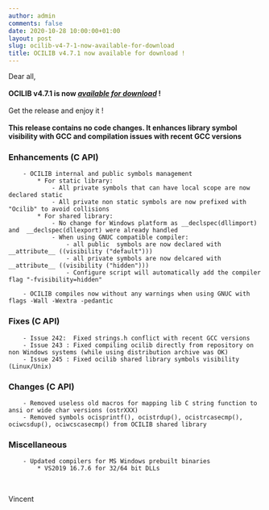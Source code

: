 ```yaml
---
author: admin
comments: false
date: 2020-10-28 10:00:00+01:00
layout: post
slug: ocilib-v4-7-1-now-available-for-download
title: OCILIB v4.7.1 now available for download !
---
```


Dear all,
<br/>
<br/>
<b>OCILIB v4.7.1 is now [_available for download_]({{site.projecturl}}/releases/) !</b>
<br/>
<br/>
Get the release and enjoy it !
<br/>
<br/>
**This release contains no code changes. 
It enhances library symbol visibility with GCC and compilation issues with recent GCC versions**

### Enhancements (C API)
    
        - OCILIB internal and public symbols management
            * For static library:
                - All private symbols that can have local scope are now declared static
                - All private non static symbols are now prefixed with "Ocilib" to avoid collisions 
            * For shared library:
                - No change for Windows platform as __declspec(dllimport) and  __declspec(dllexport) were already handled
                - When using GNUC compatible compiler:
                    - all public  symbols are now declared with __attribute__ ((visibility ("default")))
                    - all private symbols are now delcared with __attribute__ ((visibility ("hidden")))
                    - Configure script will automatically add the compiler flag "-fvisibility=hidden"
        
        - OCILIB compiles now without any warnings when using GNUC with flags -Wall -Wextra -pedantic
         
### Fixes (C API)
    
        - Issue 242:  Fixed strings.h conflict with recent GCC versions
        - Issue 243 : Fixed compiling ocilib directly from repository on non Windows systems (while using distribution archive was OK)
        - Issue 245 : Fixed ocilib shared library symbols visibility (Linux/Unix)
 
### Changes (C API)
    
        - Removed useless old macros for mapping lib C string function to ansi or wide char versions (ostrXXX)
        - Removed symbols ocisprintf(), ocistrdup(), ocistrcasecmp(), ociwcsdup(), ociwcscasecmp() from OCILIB shared library

### Miscellaneous
  
        - Updated compilers for MS Windows prebuilt binaries
            * VS2019 16.7.6 for 32/64 bit DLLs
<br/>

Vincent

